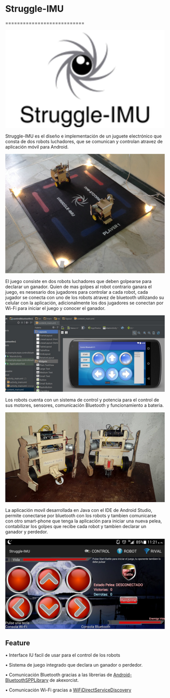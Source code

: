 
# Struggle-IMU
===========================

![Struggle-IMU](https://github.com/delfer66/Struggle-IMU/blob/master/image/logo1.jpg)

Struggle-IMU es el diseño e implementación de un juguete electrónico que consta de dos robots luchadores, que se comunican y controlan atravez de aplicación móvil para Android.

![Struggle-IMU_game](https://github.com/delfer66/Struggle-IMU/blob/master/image/Lucha1.jpg)

El juego consiste en dos robots luchadores que deben golpearse para declarar un ganador. Quien de mas golpes al robot contrario ganara el juego, es nesesario dos jugadores para controlar a cada robot, cada jugador se conecta con uno de los robots atravez de bluetooth utilizando su celular con la aplicación, adicionalmente los dos jugadores se conectan por Wi-Fi para iniciar el juego y conocer el ganador.

![App1](https://github.com/delfer66/Struggle-IMU/blob/master/image/Aplicacion2.jpg)

Los robots cuenta con un sistema de control y potencia para el control de sus motores, sensores, comunicación Bluetooth y funcionamiento a bateria.

![robots](https://github.com/delfer66/Struggle-IMU/blob/master/image/Prototipo5.jpg)

La aplicación movil desarrollada en Java con el IDE de Android Studio, permite conectarse por bluetooth con los robots y tambien comunicarse con otro smart-phone que tenga la aplicación para iniciar una nueva pelea, contabilizar los golpes que recibe cada robot y tambien declarar un ganador y perdedor.

![App2](https://github.com/delfer66/Struggle-IMU/blob/master/image/App.jpg)

Feature
--------------

• Interface IU facil de usar para el control de los robots

• Sistema de juego integrado que declara un ganador o perdedor.

• Comunicación Bluetooth gracias a las librerias de [Android-BluetoothSPPLibrary](https://github.com/akexorcist/BluetoothSPPLibrary) de akexorcist.

• Comunicación Wi-Fi gracias a [WiFiDirectServiceDiscovery](https://android.googlesource.com/platform/development/+/master/samples/WiFiDirectServiceDiscovery/)



